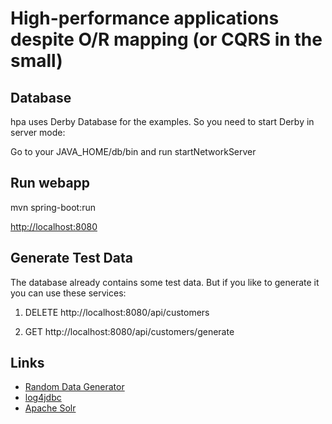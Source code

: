 # High-performance applications despite O/R mapping (or CQRS in the small)

## Database

hpa uses Derby Database for the examples. So you need to start  Derby in server mode:

Go to your JAVA_HOME/db/bin and run startNetworkServer

## Run webapp
mvn spring-boot:run

[http://localhost:8080](http://localhost:8080)

## Generate Test Data
The database already contains some test data. But if you like to generate it you can use these services:

 1. DELETE http://localhost:8080/api/customers
 
 2. GET http://localhost:8080/api/customers/generate

## Links
- [Random Data Generator](https://code.google.com/p/random-data-generator/)
- [log4jdbc](https://code.google.com/p/log4jdbc-log4j2/)
- [Apache Solr](http://lucene.apache.org/solr/)
